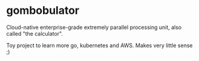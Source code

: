 # gombobulator

Cloud-native enterprise-grade extremely parallel processing unit, also called "the calculator".

Toy project to learn more go, kubernetes and AWS. Makes very little sense ;)

